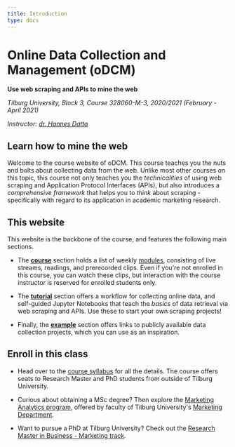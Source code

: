 ```yaml
---
title: Introduction
type: docs
---
```


# Online Data Collection and Management (oDCM)

**Use web scraping and APIs to mine the web**

<!--, and database management-->

_Tilburg University, Block 3, Course 328060-M-3, 2020/2021 (February - April 2021)_

_Instructor: [dr. Hannes Datta](https://hannesdatta.com)_

## Learn how to mine the web

Welcome to the course website of oDCM. This course teaches you the nuts and bolts about collecting data from the web. Unlike most other courses on this topic, this course not only teaches you the *technicalities* of using web scraping and Application Protocol Interfaces (APIs), but also introduces a *comprehensive framework* that helps you to *think* about scraping - specifically with regard to its application in academic marketing research.

## This website

This website is the backbone of the course, and features the following main sections.

- The [__course__](docs/course) section holds a list of weekly [modules](docs/course/modules), consisting of live streams, readings, and prerecorded clips. Even if you're not enrolled in this course, you can watch these clips, but interaction with the course instructor is reserved for enrolled students only.

- The [__tutorial__](docs/tutorials) section offers a workflow for collecting online data, and self-guided Jupyter Notebooks that teach the *basics* of data retrieval via web scraping and APIs. Use these to start your own scraping projects!

<!--- Finally, the [__building block__](docs/snippets) section offers a collection of code snippets in Python that you can use to build and extend your own scrapers and API retrieval projects.
-->
- Finally, the [__example__](docs/examples) section offers links to publicly available data collection projects, which you can use as an inspiration.


## Enroll in this class

- Head over to the [course syllabus](docs/course/syllabus) for all the details. The course offers seats to Research Master and PhD students from outside of Tilburg University.

- Curious about obtaining a MSc degree? Then explore the [Marketing Analytics program](https://www.tilburguniversity.edu/education/masters-programmes/marketing-analytics), offered by faculty of Tilburg University's [Marketing Department](https://tilburguniversity.edu/marketing).

- Want to pursue a PhD at Tilburg University? Check out the [Research Master in Business - Marketing track](https://www.tilburguniversity.edu/education/masters-programmes/research-master-marketing).

<!--


# Some more content notes (to be integrated elsewhere)

## Possible activities

- Data collection pitch (group) / presentation
- Legal battle + anonymization outcome
- Building a prototype for either a web scraper or API
- Deployment as large project with the team
- Data sharing / auditing of data
- Real-time analytics (use database (learnt here), in combination with research method (e.g., regression), to create insights in realtime

session chair, presentations, pitches, discussions
-->


<!--
## Glossary search

Already know what you're looking for? Search the __Glossary__ here.



Comments Roy:
- voorkennis eigenlijk verplicht

QUESTIONS SUSAN:
- dprep eerst laten lopen, dan pas web scraping
- niveau toetsen met python; entry exam ("encore")
- voorgangstoets

- duidelijk maken dat het geen peer review is!


- no need to prep each and every "deep" level

SESSIONS
++++++++

1) open session + #1 website exploration

2) website pitches from teams + advice on what could be interesting research settings/questions, or how data could be linked to other sources

-- SELF STUDY: prototype scraping

3) #2 Prototype: proof of concept laten zien
+ LECTURE: deployment

-- SCRAPER #3 deployment, databases [...]

4) Feedback

5) SESSION: #4 Data sharing, documentation

6) Poster session w/ powerpoint/ "verhaal" maken

-->
